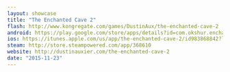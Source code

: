 ```yaml
---
layout: showcase
title: "The Enchanted Cave 2"
flash: http://www.kongregate.com/games/DustinAux/the-enchanted-cave-2
android: https://play.google.com/store/apps/details?id=com.okshur.enchantedCave2
ios: https://itunes.apple.com/us/app/the-enchanted-cave-2/id983868842?ls=1&mt=8
steam: http://store.steampowered.com/app/368610
website: http://dustinauxier.com/the-enchanted-cave-2
date: "2015-11-23"
---
```

